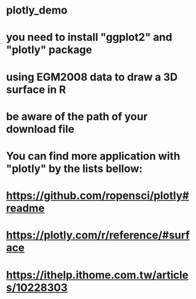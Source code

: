 # plotly_demo
# you need to install "ggplot2" and "plotly" package
# using EGM2008  data to draw a 3D surface in R
# be aware of the path of your download file
# You can find more application with "plotly" by the lists bellow:
# https://github.com/ropensci/plotly#readme
# https://plotly.com/r/reference/#surface
# https://ithelp.ithome.com.tw/articles/10228303

